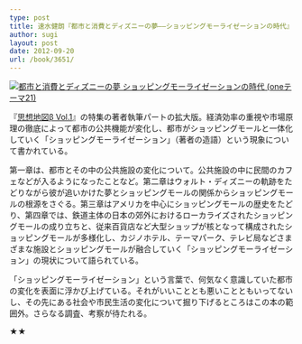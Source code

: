 ```yaml
---
type: post
title: 速水健朗『都市と消費とディズニーの夢——ショッピングモーライゼーションの時代』
author: sugi
layout: post
date: 2012-09-20
url: /book/3651/
---
```

<a href="http://www.amazon.co.jp/exec/obidos/ASIN/404110307X/chezsugi-22/ref=nosim/" onclick="_gaq.push(['_trackEvent', 'outbound-article', 'http://www.amazon.co.jp/exec/obidos/ASIN/404110307X/chezsugi-22/ref=nosim/', '']);" name="amazletlink" target="_blank"><img src="http://i0.wp.com/ecx.images-amazon.com/images/I/415PvTOjWvL._SL160_.jpg?w=660" alt="都市と消費とディズニーの夢  ショッピングモーライゼーションの時代 (oneテーマ21)" class="alignleft"  data-recalc-dims="1" /></a>

『<a href="http://asharpminor.com/book-20110122" onclick="_gaq.push(['_trackEvent', 'outbound-article', 'http://asharpminor.com/book-20110122', '思想地図β Vol.1']);" title="思想地図β Vol.1">思想地図β Vol.1</a>』の特集の著者執筆パートの拡大版。経済効率の重視や市場原理の徹底によって都市の公共機能が変化し、都市がショッピングモールと一体化していく「ショッピングモーライゼーション」（著者の造語）という現象について書かれている。

第一章は、都市とその中の公共施設の変化について。公共施設の中に民間のカフェなどが入るようになったことなど。第二章はウォルト・ディズニーの軌跡をたどりながら彼が追いかけた夢とショッピングモールの関係からショッピングモールの根源をさぐる。第三章はアメリカを中心にショッピングモールの歴史をたどり、第四章では、鉄道主体の日本の郊外におけるローカライズされたショッピングモールの成り立ちと、従来百貨店など大型ショップが核となって構成されたショッピングモールが多様化し、カジノホテル、テーマパーク、テレビ局などさまざまな施設とショッピングモールが融合していく「ショッピングモーライゼーション」の現状について語られている。

「ショッピングモーライゼーション」という言葉で、何気なく意識していた都市の変化を表面に浮かび上げている。それがいいこととも悪いことともいってないし、その先にある社会や市民生活の変化について掘り下げるところはこの本の範囲外。さらなる調査、考察が待たれる。

★★